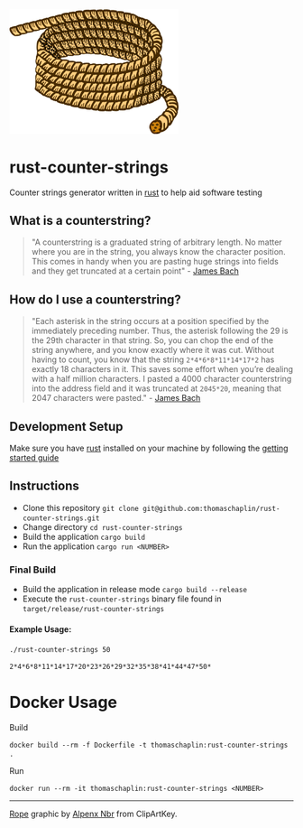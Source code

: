 <img src="assets/logo.png" alt="logo" width="300"/>

# rust-counter-strings

Counter strings generator written in [rust](https://www.rust-lang.org/) to help aid software testing

## What is a counterstring?

> "A counterstring is a graduated string of arbitrary length. No matter where you are in the string, you always know the character position. This comes in handy when you are pasting huge strings into fields and they get truncated at a certain point" - [James Bach](https://www.satisfice.com/blog/archives/22)

## How do I use a counterstring?

> "Each asterisk in the string occurs at a position specified by the immediately preceding number. Thus, the asterisk following the 29 is the 29th character in that string. So, you can chop the end of the string anywhere, and you know exactly where it was cut. Without having to count, you know that the string `2*4*6*8*11*14*17*2` has exactly 18 characters in it. This saves some effort when you’re dealing with a half million characters. I pasted a 4000 character counterstring into the address field and it was truncated at `2045*20`, meaning that 2047 characters were pasted." - [James Bach](https://www.satisfice.com/blog/archives/22)

## Development Setup

Make sure you have [rust](https://www.rust-lang.org/) installed on your machine by following the [getting started guide](https://www.rust-lang.org/learn/get-started)

## Instructions

* Clone this repository `git clone git@github.com:thomaschaplin/rust-counter-strings.git`
* Change directory `cd rust-counter-strings`
* Build the application `cargo build`
* Run the application `cargo run <NUMBER>`

### Final Build

* Build the application in release mode `cargo build --release`
* Execute the `rust-counter-strings` binary file found in `target/release/rust-counter-strings`

#### Example Usage:

`./rust-counter-strings 50`

```
2*4*6*8*11*14*17*20*23*26*29*32*35*38*41*44*47*50*
```

# Docker Usage

Build
```
docker build --rm -f Dockerfile -t thomaschaplin:rust-counter-strings .
```

Run
```
docker run --rm -it thomaschaplin:rust-counter-strings <NUMBER>
```

---

[Rope](https://www.clipartkey.com/view/imioim_rope-lasso-clipart-rope-black-and-white/) graphic by <a href="https://www.clipartkey.com/upic/322/">Alpenx Nbr</a> from ClipArtKey.
